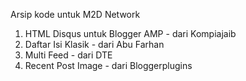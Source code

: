 Arsip kode untuk M2D Network
<ol>
 <li>HTML Disqus untuk Blogger AMP - dari Kompiajaib</li>
 <li>Daftar Isi Klasik - dari Abu Farhan</li>
 <li>Multi Feed - dari DTE</li>
 <li>Recent Post Image - dari Bloggerplugins</li>
<ol>
